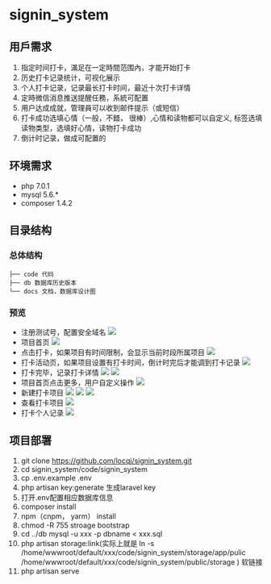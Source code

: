 # signin_system

## 用戶需求
1. 指定时间打卡，滿足在一定時間范围內，才能开始打卡
2. 历史打卡记录统计，可视化展示
3. 个人打卡记录，记录最长打卡时间，最近十次打卡详情
4. 定時微信消息推送提醒任務，系統可配置
5. 用户达成成就，管理員可以收到邮件提示（或短信）
6. 打卡成功选填心情（一般，不錯， 很棒）,心情和读物都可以自定义, 标签选填读物类型，选填好心情，读物打卡成功
7. 倒计时记录，做成可配置的

## 环境需求
* php 7.0.1
* mysql 5.6.*
* composer 1.4.2

## 目录结构

### 总体结构

```
├── code 代码
├── db 数据库历史版本
└── docs 文档，数据库设计图
```
### 预览
* 注册测试号，配置安全域名
![](ReadmeImg/0.PNG)
* 项目首页
![](ReadmeImg/1.PNG)
* 点击打卡，如果项目有时间限制，会显示当前时段所属项目
![](ReadmeImg/2.PNG)
* 打卡活动页，如果项目设置有打卡时间，倒计时完后才能调到打卡记录
![](ReadmeImg/3.PNG)
* 打卡完毕，记录打卡详情
![](ReadmeImg/4.PNG)
![](ReadmeImg/5.PNG)
* 项目首页点击更多，用户自定义操作
![](ReadmeImg/6.PNG)
* 新建打卡项目
![](ReadmeImg/9.PNG)
![](ReadmeImg/10.PNG)
![](ReadmeImg/11.PNG)
* 查看打卡项目
![](ReadmeImg/8.PNG)
* 打卡个人记录
![](ReadmeImg/12.PNG)










## 项目部署
1. git clone https://github.com/locqj/signin_system.git
2. cd signin_system/code/signin_system
3. cp .env.example .env
4. php artisan key:generate 生成laravel key
5. 打开.env配置相应数据库信息
6. composer install
7. npm（cnpm， yarm） install
8. chmod -R 755 stroage bootstrap
9. cd ../db mysql -u xxx -p dbname < xxx.sql
10. php artisan storage:link(实际上就是 ln -s /home/wwwroot/default/xxx/code/signin_system/storage/app/pulic /home/wwwroot/default/xxx/code/signin_system/public/storage ) 软链接 
11. php artisan serve

